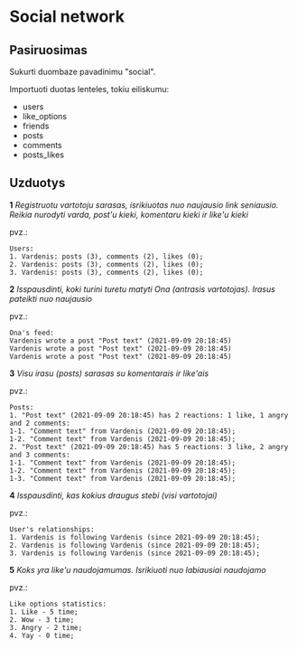 # Social network

## Pasiruosimas

Sukurti duombaze pavadinimu "social".

Importuoti duotas lenteles, tokiu eiliskumu:
- users
- like_options
- friends
- posts
- comments
- posts_likes

## Uzduotys

**1** _Registruotu vartotoju sarasas, isrikiuotas nuo naujausio link seniausio. Reikia nurodyti varda, post'u kieki, komentaru kieki ir like'u kieki_

pvz.:

```
Users:
1. Vardenis: posts (3), comments (2), likes (0);
2. Vardenis: posts (3), comments (2), likes (0);
3. Vardenis: posts (3), comments (2), likes (0);
```

**2** _Isspausdinti, koki turini turetu matyti Ona (antrasis vartotojas). Irasus pateikti nuo naujausio_

pvz.:

```
Ona's feed:
Vardenis wrote a post "Post text" (2021-09-09 20:18:45)
Vardenis wrote a post "Post text" (2021-09-09 20:18:45)
Vardenis wrote a post "Post text" (2021-09-09 20:18:45)
```

**3** _Visu irasu (posts) sarasas su komentarais ir like'ais_

pvz.:

```
Posts:
1. "Post text" (2021-09-09 20:18:45) has 2 reactions: 1 like, 1 angry and 2 comments:
1-1. "Comment text" from Vardenis (2021-09-09 20:18:45);
1-2. "Comment text" from Vardenis (2021-09-09 20:18:45);
2. "Post text" (2021-09-09 20:18:45) has 5 reactions: 3 like, 2 angry and 3 comments:
1-1. "Comment text" from Vardenis (2021-09-09 20:18:45);
1-2. "Comment text" from Vardenis (2021-09-09 20:18:45);
1-3. "Comment text" from Vardenis (2021-09-09 20:18:45);
```

**4** _Isspausdinti, kas kokius draugus stebi (visi vartotojai)_

pvz.:

```
User's relationships:
1. Vardenis is following Vardenis (since 2021-09-09 20:18:45); 
2. Vardenis is following Vardenis (since 2021-09-09 20:18:45);
3. Vardenis is following Vardenis (since 2021-09-09 20:18:45);
```

**5** _Koks yra like'u naudojamumas. Isrikiuoti nuo labiausiai naudojamo_

pvz.:

```
Like options statistics:
1. Like - 5 time;
2. Wow - 3 time;
3. Angry - 2 time;
4. Yay - 0 time;
```